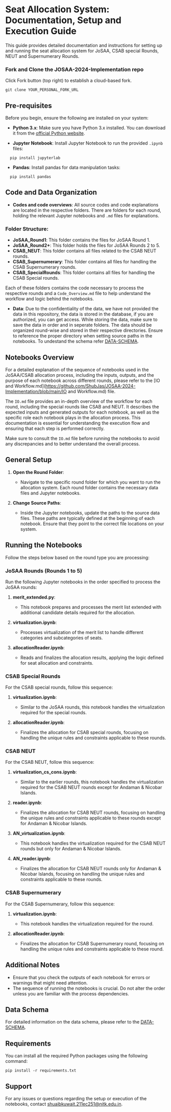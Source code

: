 # Seat Allocation System: Documentation, Setup and Execution Guide

This guide provides detailed documentation and instructions for setting up and running the seat allocation system for JoSAA, CSAB special Rounds, NEUT and Supernumerary Rounds. 

### Fork and Clone the JOSAA-2024-Implementation repo

Click Fork button (top right) to establish a cloud-based fork.

```
git clone YOUR_PERSONAL_FORK_URL
```

## Pre-requisites

Before you begin, ensure the following are installed on your system:

- **Python 3.x**: Make sure you have Python 3.x installed. You can download it from the [official Python website](https://www.python.org/downloads/).

- **Jupyter Notebook**: Install Jupyter Notebook to run the provided `.ipynb` files:
```
  pip install jupyterlab
```
-  **Pandas**: Install pandas for  data manipulation tasks:
```
  pip install pandas
```



## Code and Data Organization

- **Codes and code overviews**: All source codes and code explanations are located in the respective folders. There are folders for each round, holding the relevant Jupyter notebooks and `.md` files for explanations.

### Folder Structure:
- **JoSAA_Round1**: This folder contains the files for JoSAA Round 1.
- **JoSAA_Round2+**: This folder holds the files for JoSAA Rounds 2 to 5.
- **CSAB_NEUT**: This folder contains all files related to the CSAB NEUT rounds.
- **CSAB_Supernumerary**: This folder contains all files for handling the CSAB Supernumerary rounds.
- **CSAB_SpecialRounds**: This folder contains all files for handling the CSAB Special rounds.


Each of these folders contains the code necessary to process the respective rounds and a `Code_Overview.md` file to help understand the workflow and logic behind the notebooks.

- **Data**: Due to the confidentiality of the data, we have not provided the data in this repository, the data is stored in the database, if you are authorized, you can get access. While storing the data, make sure to save the data in order and in seperate folders. The data should be organized round-wise and stored in their respective directories. Ensure to reference the proper directory when setting source paths in the notebooks. To undestand the schema refer [DATA-SCHEMA](https://github.com/ShubJas/JOSAA-2024-Implementation/blob/main/Data_Table_Schema.md).

## Notebooks Overview

For a detailed explanation of the sequence of notebooks used in the JoSAA/CSAB allocation process, including the inputs, outputs, and the purpose of each notebook across different rounds, please refer to the [IO and Workflow.md](https://github.com/ShubJas/JOSAA-2024-Implementation/blob/main/IO and Workflow.md) file.

The `IO.md` file provides an in-depth overview of the workflow for each round, including the special rounds like CSAB and NEUT. It describes the expected inputs and generated outputs for each notebook, as well as the specific role each notebook plays in the allocation process. This documentation is essential for understanding the execution flow and ensuring that each step is performed correctly.

Make sure to consult the `IO.md` file before running the notebooks to avoid any discrepancies and to better understand the overall process.


## General Setup

1. **Open the Round Folder**:
   - Navigate to the specific round folder for which you want to run the allocation system. Each round folder contains the necessary data files and Jupyter notebooks.

2. **Change Source Paths**:
   - Inside the Jupyter notebooks, update the paths to the source data files. These paths are typically defined at the beginning of each notebook. Ensure that they point to the correct file locations on your system.

## Running the Notebooks

Follow the steps below based on the round type you are processing:

### JoSAA Rounds (Rounds 1 to 5)

Run the following Jupyter notebooks in the order specified to process the JoSAA rounds:

1. **merit_extended.py**:
   - This notebook prepares and processes the merit list extended with additional candidate details required for the allocation.

2. **virtualization.ipynb**:
   - Processes virtualization of the merit list to handle different categories and subcategories of seats.

3. **allocationReader.ipynb**:
   - Reads and finalizes the allocation results, applying the logic defined for seat allocation and constraints.

### CSAB Special Rounds 

For the CSAB special rounds, follow this sequence:

1. **virtualization.ipynb**:
   - Similar to the JoSAA rounds, this notebook handles the virtualization required for the special rounds.

2. **allocationReader.ipynb**:
   - Finalizes the allocation for CSAB special rounds, focusing on handling the unique rules and constraints applicable to these rounds.

### CSAB NEUT

For the CSAB NEUT, follow this sequence:

1. **virtualization_cs_cons.ipynb**:
   - Similar to the earlier rounds, this notebook handles the virtualization required for the CSAB NEUT rounds except for Andaman & Nicobar Islands.

2. **reader.ipynb**:
   - Finalizes the allocation for CSAB NEUT rounds, focusing on handling the unique rules and constraints applicable to these rounds except for Andaman & Nicobar Islands.

3. **AN_virtualization.ipynb**:
   - This notebook handles the virtualization required for the CSAB NEUT rounds but only for Andaman & Nicobar Islands.

4. **AN_reader.ipynb**:
   - Finalizes the allocation for CSAB NEUT rounds only for Andaman & Nicobar Islands, focusing on handling the unique rules and constraints applicable to these rounds.

### CSAB Supernumerary

For the CSAB Supernumerary, follow this sequence:

1. **virtualization.ipynb**:
   - This notebook handles the virtualization required for the round.

2. **allocationReader.ipynb**:
   - Finalizes the allocation for CSAB Supernumerary round, focusing on handling the unique rules and constraints applicable to these round.

## Additional Notes

- Ensure that you check the outputs of each notebook for errors or warnings that might need attention.
- The sequence of running the notebooks is crucial. Do not alter the order unless you are familiar with the process dependencies.

## Data Schema
For detailed information on the data schema, please refer to the [DATA-SCHEMA](https://github.com/ShubJas/JOSAA-2024-Implementation/blob/main/Data_Table_Schema.md).


## Requirements
You can install all the required Python packages using the following command:

```
pip install -r requirements.txt
```



## Support

For any issues or questions regarding the setup or execution of the notebooks, contact [shuaibkuwait.211ec251@nitk.edu.in](mailto:shuaibkuwait.211ec251@nitk.edu.in).
